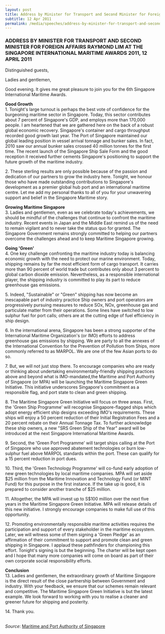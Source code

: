 ```yaml
---
layout: post
title: Address by Minister for Transport and Second Minister for Foreign Affairs Raymond Lim at the Singapore International Maritime Awards 2011, 12 April 2011
subtitle: 12 Apr 2011
permalink: /media/speeches/address-by-minister-for-transport-and-second-minister-for-foreign-affairs-raymond-lim-at-the-singapore-international-maritime-awards-2011-12-april-2011
---
```


### ADDRESS BY MINISTER FOR TRANSPORT AND SECOND MINISTER FOR FOREIGN AFFAIRS RAYMOND LIM AT THE SINGAPORE INTERNATIONAL MARITIME AWARDS 2011, 12 APRIL 2011

Distinguished guests,

Ladies and gentlemen,

Good evening. It gives me great pleasure to join you for the 6th Singapore International Maritime Awards.

**Good Growth**  
1.&nbsp;Tonight's large turnout is perhaps the best vote of confidence for the burgeoning maritime sector in Singapore. Today, this sector contributes about 7 percent of Singapore's GDP, and employs more than 170,000 people. I am heartened that we are gathered here on the back of a robust global economic recovery. Singapore's container and cargo throughput recorded good growth last year. The Port of Singapore maintained our global leading position in vessel arrival tonnage and bunker sales. In fact, 2010 saw our annual bunker sales crossed 40 million tonnes for the first time. The recent launch of the Singapore Ship Sale Form and the good reception it received further cements Singapore's positioning to support the future growth of the maritime industry.

2.&nbsp;These sterling results are only possible because of the passion and dedication of our partners to grow the industry here. Tonight, we honour those who have made outstanding contributions to Singapore's development as a premier global hub port and an international maritime centre. Let me add my personal thanks to all of you for your unwavering support and belief in the Singapore Maritime story.

**Growing Maritime Singapore**  
3.&nbsp;Ladies and gentlemen, even as we celebrate today's achievements, we should be mindful of the challenges that continue to confront the maritime industry. Recent events in Japan and the Middle East remind us of the need to remain vigilant and to never take the status quo for granted. The Singapore Government remains strongly committed to helping our partners overcome the challenges ahead and to keep Maritime Singapore growing.

**Going 'Green'**  
4.&nbsp;One key challenge confronting the maritime industry today is balancing economic growth with the need to protect our marine environment. Today, shipping remains by far the most efficient form of cargo transport. It carries more than 90 percent of world trade but contributes only about 3 percent to global carbon dioxide emission. Nevertheless, as a responsible international player, the shipping industry is committed to play its part to reduce greenhouse gas emissions.

5.&nbsp;Indeed, "Sustainable" or "Green" shipping has now become an inescapable part of industry practice Ship owners and port operators are progressively pursuing measures to reduce SOx, NOx, greenhouse gas and particulate matter from their operations. Some lines have switched to low sulphur fuel for port calls; others are at the cutting edge of fuel efficiency in ship design.

6.&nbsp;In the international arena, Singapore has been a strong supporter of the International Maritime Organization's (or IMO) efforts to address greenhouse gas emissions by shipping. We are party to all the annexes of the International Convention for the Prevention of Pollution from Ships, more commonly referred to as MARPOL. We are one of the few Asian ports to do so.

7.&nbsp;But, we will not just stop there. To encourage companies who are ready or thinking about undertaking environmentally-friendly shipping practices above and beyond what is IMO-mandated,the Maritime and Port Authority of Singapore (or MPA) will be launching the Maritime Singapore Green Initiative. This initiative underscores Singapore's commitment as a responsible flag, and port state to clean and green shipping.

8.&nbsp;The Maritime Singapore Green Initiative will focus on three areas. First, the 'Green Ship Programme' will recognise Singapore-flagged ships which adopt energy efficient ship designs exceeding IMO's requirements. These ships will enjoy a 50 percent reduction of their Initial Registration Fees and a 20 percent rebate on their Annual Tonnage Tax. To further acknowledge these ship owners, a new "SRS Green Ship of the Year" award will be introduced at the next Singapore International Maritime Awards.

9.&nbsp;Second, the 'Green Port Programme' will target ships calling at the Port of Singapore who use approved abatement technologies or burn low-sulphur fuel above MARPOL standards within the port. These can qualify for a 15 percent reduction in port dues.

10.&nbsp;Third, the 'Green Technology Programme' will co-fund early adoption of new green technologies by local maritime companies. MPA will set aside $25 million from the Maritime Innovation and Technology Fund (or MINT Fund) for this purpose in the first instance. If the take up is good, it is prepared to consider another tranche of $25 million.

11.&nbsp;Altogether, the MPA will invest up to S$100 million over the next five years in the Maritime Singapore Green Initiative. MPA will release details of this new initiative. I strongly encourage companies to make full use of this opportunity.

12.&nbsp;Promoting environmentally responsible maritime activities requires the participation and support of every stakeholder in the maritime ecosystem. Later, we will witness some of them signing a 'Green Pledge' as an affirmation of their commitment to support and promote clean and green shipping in Singapore. I applaud these pathfinders for championing this effort. Tonight's signing is but the beginning. The charter will be kept open and I hope that many more companies will come on board as part of their own corporate social responsibility efforts.

**Conclusion**  
13.&nbsp;Ladies and gentlemen, the extraordinary growth of Maritime Singapore is the direct result of the close partnership between Government and industry. With your feedback, we ensure that our schemes remain relevant and competitive. The Maritime Singapore Green Initiative is but the latest example. We look forward to working with you to realise a cleaner and greener future for shipping and posterity.

14.&nbsp;Thank you.
<br><br>

*Source*: [<a href="https://www.mpa.gov.sg/web/portal/home/media-centre/news-releases/speeches/detail/b775e4f3-d939-4e17-8fb4-9a5638ea111d" target="_blank">Maritime and Port Authority of Singapore</a>](https://www.mpa.gov.sg/web/portal/home/media-centre/news-releases/speeches/detail/b775e4f3-d939-4e17-8fb4-9a5638ea111d)